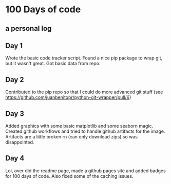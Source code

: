 # 100 Days of code
a personal log
---

## Day 1

Wrote the basic code tracker script. Found a nice pip package to wrap git, but
it wasn't great. Got basic data from repo.


## Day 2

Contributed to the pip repo so that I could do more advanced git stuff (see
https://github.com/juanbenitopr/python-git-wrapper/pull/6)

## Day 3

Added graphics with some basic matplotlib and some seaborn magic. Created
github workflows and tried to handle github artifacts for the image. Artifacts
are a little broken rn (can only download zips) so was disappointed.

## Day 4

Lol, over did the readme page, made a github pages site and added badges for
100 days of code. Also fixed some of the caching issues.
